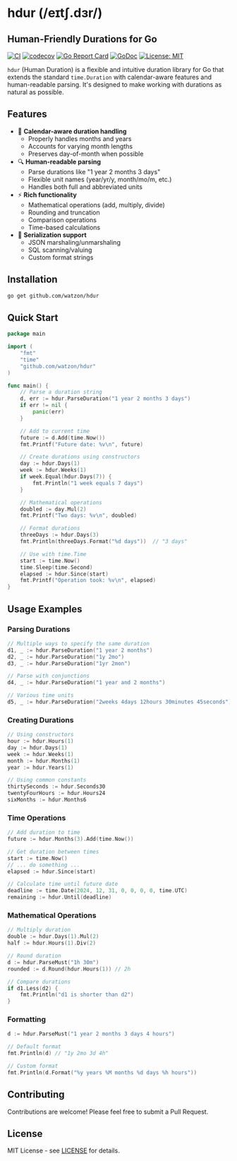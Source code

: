 # hdur (/eɪtʃ.dɜr/)

## Human-Friendly Durations for Go

[![CI](https://github.com/watzon/hdur/actions/workflows/ci.yml/badge.svg)](https://github.com/watzon/hdur/actions/workflows/ci.yml)
[![codecov](https://codecov.io/gh/watzon/hdur/branch/main/graph/badge.svg)](https://codecov.io/gh/watzon/hdur)
[![Go Report Card](https://goreportcard.com/badge/github.com/watzon/hdur)](https://goreportcard.com/report/github.com/watzon/hdur)
[![GoDoc](https://pkg.go.dev/badge/github.com/watzon/hdur)](https://pkg.go.dev/github.com/watzon/hdur)
[![License: MIT](https://img.shields.io/badge/License-MIT-yellow.svg)](https://opensource.org/licenses/MIT)

`hdur` (Human Duration) is a flexible and intuitive duration library for Go that extends the standard `time.Duration` with calendar-aware features and human-readable parsing. It's designed to make working with durations as natural as possible.

## Features

- 📅 **Calendar-aware duration handling**
  - Properly handles months and years
  - Accounts for varying month lengths
  - Preserves day-of-month when possible
- 🔍 **Human-readable parsing**
  - Parse durations like "1 year 2 months 3 days"
  - Flexible unit names (year/yr/y, month/mo/m, etc.)
  - Handles both full and abbreviated units
- ⚡ **Rich functionality**
  - Mathematical operations (add, multiply, divide)
  - Rounding and truncation
  - Comparison operations
  - Time-based calculations
- 🔄 **Serialization support**
  - JSON marshaling/unmarshaling
  - SQL scanning/valuing
  - Custom format strings

## Installation

```bash
go get github.com/watzon/hdur
```

## Quick Start

```go
package main

import (
    "fmt"
    "time"
    "github.com/watzon/hdur"
)

func main() {
    // Parse a duration string
    d, err := hdur.ParseDuration("1 year 2 months 3 days")
    if err != nil {
        panic(err)
    }

    // Add to current time
    future := d.Add(time.Now())
    fmt.Printf("Future date: %v\n", future)

    // Create durations using constructors
    day := hdur.Days(1)
    week := hdur.Weeks(1)
    if week.Equal(hdur.Days(7)) {
        fmt.Println("1 week equals 7 days")
    }

    // Mathematical operations
    doubled := day.Mul(2)
    fmt.Printf("Two days: %v\n", doubled)

    // Format durations
    threeDays := hdur.Days(3)
    fmt.Println(threeDays.Format("%d days"))  // "3 days"

    // Use with time.Time
    start := time.Now()
    time.Sleep(time.Second)
    elapsed := hdur.Since(start)
    fmt.Printf("Operation took: %v\n", elapsed)
}
```

## Usage Examples

### Parsing Durations

```go
// Multiple ways to specify the same duration
d1, _ := hdur.ParseDuration("1 year 2 months")
d2, _ := hdur.ParseDuration("1y 2mo")
d3, _ := hdur.ParseDuration("1yr 2mon")

// Parse with conjunctions
d4, _ := hdur.ParseDuration("1 year and 2 months")

// Various time units
d5, _ := hdur.ParseDuration("2weeks 4days 12hours 30minutes 45seconds")
```

### Creating Durations

```go
// Using constructors
hour := hdur.Hours(1)
day := hdur.Days(1)
week := hdur.Weeks(1)
month := hdur.Months(1)
year := hdur.Years(1)

// Using common constants
thirtySeconds := hdur.Seconds30
twentyFourHours := hdur.Hours24
sixMonths := hdur.Months6
```

### Time Operations

```go
// Add duration to time
future := hdur.Months(3).Add(time.Now())

// Get duration between times
start := time.Now()
// ... do something ...
elapsed := hdur.Since(start)

// Calculate time until future date
deadline := time.Date(2024, 12, 31, 0, 0, 0, 0, time.UTC)
remaining := hdur.Until(deadline)
```

### Mathematical Operations

```go
// Multiply duration
double := hdur.Days(1).Mul(2)
half := hdur.Hours(1).Div(2)

// Round duration
d := hdur.ParseMust("1h 30m")
rounded := d.Round(hdur.Hours(1)) // 2h

// Compare durations
if d1.Less(d2) {
    fmt.Println("d1 is shorter than d2")
}
```

### Formatting

```go
d := hdur.ParseMust("1 year 2 months 3 days 4 hours")

// Default format
fmt.Println(d) // "1y 2mo 3d 4h"

// Custom format
fmt.Println(d.Format("%y years %M months %d days %h hours"))
```

## Contributing

Contributions are welcome! Please feel free to submit a Pull Request.

## License

MIT License - see [LICENSE](LICENSE.md) for details.
